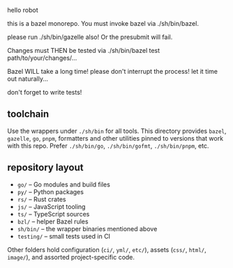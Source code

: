 hello robot

this is a bazel monorepo. You must invoke bazel via ./sh/bin/bazel.

please run ./sh/bin/gazelle also! Or the presubmit will fail.

Changes must THEN be tested via ./sh/bin/bazel test path/to/your/changes/...

Bazel WILL take a long time! please don't interrupt the process! let it time out naturally...

don't forget to write tests!

toolchain
-------------------------------------------------------------------------------
Use the wrappers under `./sh/bin` for all tools.  This directory provides
`bazel`, `gazelle`, `go`, `pnpm`, formatters and other utilities pinned to
versions that work with this repo.  Prefer `./sh/bin/go`, `./sh/bin/gofmt`,
`./sh/bin/pnpm`, etc.

repository layout
-------------------------------------------------------------------------------
* `go/`  – Go modules and build files
* `py/`  – Python packages
* `rs/`  – Rust crates
* `js/`  – JavaScript tooling
* `ts/`  – TypeScript sources
* `bzl/` – helper Bazel rules
* `sh/bin/` – the wrapper binaries mentioned above
* `testing/` – small tests used in CI

Other folders hold configuration (`ci/`, `yml/`, `etc/`), assets (`css/`,
`html/`, `image/`), and assorted project-specific code.
